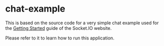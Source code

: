 # chat-example

This is based on the source code for a very simple chat example used for 
the [Getting Started](http://socket.io/get-started/chat/) guide
of the Socket.IO website.

Please refer to it to learn how to run this application.
